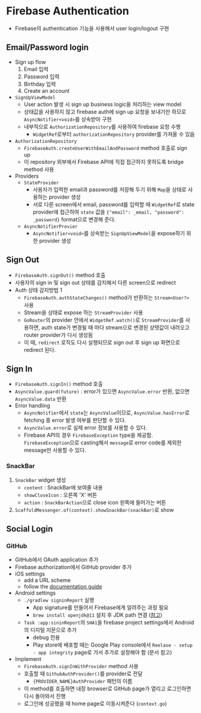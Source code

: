 # Firebase Authentication

- Firebase의 authentication 기능을 사용해서 user login/logout 구현

## Email/Password login

- Sign up flow
  1. Email 입력
  2. Password 입력
  3. Birthday 입력
  4. Create an account
- `SignUpViewModel`
  - User action 발생 시 sign up business logic을 처리하는 view model
  - 상태값을 사용하지 않고 firebase auth에 sign up 요청을 보내기만 하므로 `AsyncNotifier<void>`를 상속받아 구현
  - 내부적으로 `AuthorizationRepository`를 사용하여 firebase 요청 수행
    - `WidgetRef`로부터 `authorizationRepository` provider를 가져올 수 있음
- `AuthorizationRepository`
  - `FirebaseAuth.createUserWithEmailAndPassword` method 호출로 sign up
  - 이 repository 외부에서 Firebase API에 직접 접근하지 못하도록 bridge method 사용
- Providers
  - `StateProvider`
    - 사용자가 입력한 email과 password를 저장해 두기 위해 `Map`을 상태로 사용하는 provider 생성
    - 서로 다른 screen에서 email, password를 입력할 때 `WidgetRef`로 state provider에 접근하여 `state` 값을 `{"email": _email, "password": _password}` format으로 변경해 준다.
  - `AsyncNotifierProvier`
    - `AsyncNotifier<void>`를 상속받는 `SignUpViewModel`을 expose하기 위한 provider 생성

## Sign Out

- `FirebaseAuth.signOut()` method 호출
- 사용자의 sign in 및 sign out 상태를 감지해서 다른 screen으로 redirect
- Auth 상태 감지방법 1
  - `FirebaseAuth.authStateChanges()` method가 반환하는 `Stream<User?>` 사용
  - Stream을 상태로 expose 하는 `StreamProvider` 사용
  - `GoRouter`의 provider 안에서 `WidgetRef.watch()`로 `StreamProvider`를 사용하면, auth state가 변경될 때 마다 stream으로 변경된 상탯값이 내려오고 router provider가 다시 생성됨
  - 이 때, `redirect` 로직도 다시 실행되므로 sign out 후 sign up 화면으로 redirect 된다.

## Sign In

- `FirebaseAuth.signIn()` method 호출
- `AsyncValue.guard(future)` : error가 있으면 `AsyncValue.error` 반환, 없으면 `AsyncValue.data` 반환
- Error handling
  - `AsyncNotifier`에서 `state`는 `AsyncValue`이므로, `AsyncValue.hasError`로 fetching 중 error 발생 여부를 판단할 수 있다.
  - `AsyncValue.error`로 실제 error 정보를 사용할 수 있다.
  - Firebase API의 경우 `FirebaseException` type을 제공함. `FirebaseException`으로 casting해서 `message`로 error code를 제외한 message만 사용할 수 있다.

### SnackBar

1. `SnackBar` widget 생성
   - `content` : SnackBar에 보여줄 내용
   - `showCloseIcon` : 오른쪽 'X' 버튼
   - `action` : `SnackBarAction`으로 close icon 왼쪽에 들어가는 버튼
2. `ScaffoldMessenger.of(context).showSnackBar(snackBar)`로 show

## Social Login

### GitHub

- GitHub에서 OAuth application 추가
- Firebase authorization에서 GitHub provider 추가
- iOS settings
  - add a URL scheme
  - follow the [documentation guide](https://firebase.google.com/docs/auth/ios/github-auth?hl=en#handle_the_sign-in_flow_with_the_firebase_sdk)
- Android settings
  - `./gradlew signinReport` 실행
    - App signature를 만들어서 Firebase에게 알려주는 과정 필요
    - `brew install openjdk@11` 설치 후 JDK path 연결 ([참고](https://formulae.brew.sh/formula/openjdk@11))
  - `Task :app:sininReport`의 `SHA1`을 firebase project settings에서 Android의 디지털 지문으로 추가
    - debug 전용
    - Play store에 배포할 때는 Google Play console에서 `Reelase - setup - app integrity` page로 가서 추가로 설정해야 함 (문서 참고)
- Implement
  - `FirebaseAuth.signInWithProvider` method 사용
  - 호출할 때 `GithubAuthProvider()`를 provider로 전달
    - `{PROVIDER_NAME}AuthProvider` 패턴의 이름
  - 이 method를 호출하면 내장 browser로 GitHub page가 열리고 로그인하면 다시 돌아와서 진행
  - 로그인에 성공했을 때 home page로 이동시켜준다 (`context.go`)
